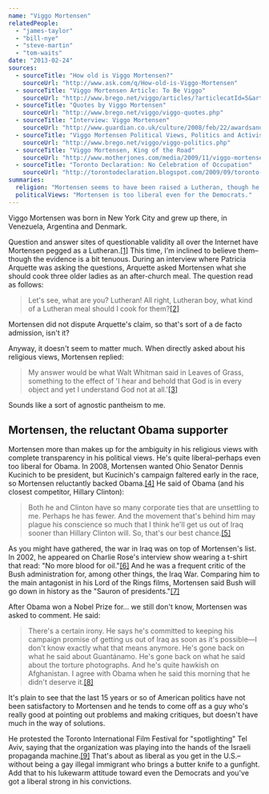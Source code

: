 ```yaml
---
name: "Viggo Mortensen"
relatedPeople:
  - "james-taylor"
  - "bill-nye"
  - "steve-martin"
  - "tom-waits"
date: "2013-02-24"
sources:
  - sourceTitle: "How old is Viggo Mortensen?"
    sourceUrl: "http://www.ask.com/q/How-old-is-Viggo-Mortensen"
  - sourceTitle: "Viggo Mortensen Article: To Be Viggo"
    sourceUrl: "http://www.brego.net/viggo/articles/?articlecatId=5&articleId=14"
  - sourceTitle: "Quotes by Viggo Mortensen"
    sourceUrl: "http://www.brego.net/viggo/viggo-quotes.php"
  - sourceTitle: "Interview: Viggo Mortensen"
    sourceUrl: "http://www.guardian.co.uk/culture/2008/feb/22/awardsandprizes"
  - sourceTitle: "Viggo Mortensen Political Views, Politics and Activism"
    sourceUrl: "http://www.brego.net/viggo/viggo-politics.php"
  - sourceTitle: "Viggo Mortensen, King of the Road"
    sourceUrl: "http://www.motherjones.com/media/2009/11/viggo-mortensen-king-road-aragorn"
  - sourceTitle: "Toronto Declaration: No Celebration of Occupation"
    sourceUrl: "http://torontodeclaration.blogspot.com/2009/09/toronto-declaration-no-celebration-of.html"
summaries:
  religion: "Mortensen seems to have been raised a Lutheran, though he sounds like an agnostic pantheist as an adult."
  politicalViews: "Mortensen is too liberal even for the Democrats."
---
```


Viggo Mortensen was born in New York City and grew up there, in Venezuela, Argentina and Denmark.

Question and answer sites of questionable validity all over the Internet have Mortensen pegged as a Lutheran.<a class="source-citation" href="#http%3A%2F%2Fwww.ask.com%2Fq%2FHow-old-is-Viggo-Mortensen" title="How old is Viggo Mortensen?">[1]</a> This time, I'm inclined to believe them–though the evidence is a bit tenuous. During an interview where Patricia Arquette was asking the questions, Arquette asked Mortensen what she should cook three older ladies as an after-church meal. The question read as follows:

>Let's see, what are you? Lutheran! All right, Lutheran boy, what kind of a Lutheran meal should I cook for them?<a class="source-citation" href="#http%3A%2F%2Fwww.brego.net%2Fviggo%2Farticles%2F%3FarticlecatId%3D5%26articleId%3D14" title="Viggo Mortensen Article: To Be Viggo">[2]</a>

Mortensen did not dispute Arquette's claim, so that's sort of a de facto admission, isn't it?

Anyway, it doesn't seem to matter much. When directly asked about his religious views, Mortensen replied:

>My answer would be what Walt Whitman said in Leaves of Grass, something to the effect of 'I hear and behold that God is in every object and yet I understand God not at all.'<a class="source-citation" href="#http%3A%2F%2Fwww.brego.net%2Fviggo%2Fviggo-quotes.php" title="Quotes by Viggo Mortensen">[3]</a>

Sounds like a sort of agnostic pantheism to me.


## Mortensen, the reluctant Obama supporter

Mortensen more than makes up for the ambiguity in his religious views with complete transparency in his political views. He's quite liberal–perhaps even too liberal for Obama. In 2008, Mortensen wanted Ohio Senator Dennis Kucinich to be president, but Kucinich's campaign faltered early in the race, so Mortensen reluctantly backed Obama.<a class="source-citation" href="#http%3A%2F%2Fwww.guardian.co.uk%2Fculture%2F2008%2Ffeb%2F22%2Fawardsandprizes" title="Interview: Viggo Mortensen">[4]</a> He said of Obama (and his closest competitor, Hillary Clinton):

>Both he and Clinton have so many corporate ties that are unsettling to me. Perhaps he has fewer. And the movement that's behind him may plague his conscience so much that I think he'll get us out of Iraq sooner than Hillary Clinton will. So, that's our best chance.<a class="source-citation" href="#http%3A%2F%2Fwww.guardian.co.uk%2Fculture%2F2008%2Ffeb%2F22%2Fawardsandprizes" title="Interview: Viggo Mortensen">[5]</a>

As you might have gathered, the war in Iraq was on top of Mortensen's list. In 2002, he appeared on Charlie Rose's interview show wearing a t-shirt that read: "No more blood for oil."<a class="source-citation" href="#http%3A%2F%2Fwww.brego.net%2Fviggo%2Fviggo-politics.php" title="Viggo Mortensen Political Views, Politics and Activism">[6]</a> And he was a frequent critic of the Bush administration for, among other things, the Iraq War. Comparing him to the main antagonist in his Lord of the Rings films, Mortensen said Bush will go down in history as the "Sauron of presidents."<a class="source-citation" href="#http%3A%2F%2Fwww.brego.net%2Fviggo%2Fviggo-politics.php" title="Viggo Mortensen Political Views, Politics and Activism">[7]</a>

After Obama won a Nobel Prize for… we still don't know, Mortensen was asked to comment. He said:

>There's a certain irony. He says he's committed to keeping his campaign promise of getting us out of Iraq as soon as it's possible—I don't know exactly what that means anymore. He's gone back on what he said about Guantánamo. He's gone back on what he said about the torture photographs. And he's quite hawkish on Afghanistan. I agree with Obama when he said this morning that he didn't deserve it.<a class="source-citation" href="#http%3A%2F%2Fwww.motherjones.com%2Fmedia%2F2009%2F11%2Fviggo-mortensen-king-road-aragorn" title="Viggo Mortensen, King of the Road">[8]</a>

It's plain to see that the last 15 years or so of American politics have not been satisfactory to Mortensen and he tends to come off as a guy who's really good at pointing out problems and making critiques, but doesn't have much in the way of solutions.

He protested the Toronto International Film Festival for "spotlighting" Tel Aviv, saying that the organization was playing into the hands of the Israeli propaganda machine.<a class="source-citation" href="#http%3A%2F%2Ftorontodeclaration.blogspot.com%2F2009%2F09%2Ftoronto-declaration-no-celebration-of.html" title="Toronto Declaration: No Celebration of Occupation">[9]</a> That's about as liberal as you get in the U.S.–without being a gay illegal immigrant who brings a butter knife to a gunfight. Add that to his lukewarm attitude toward even the Democrats and you've got a liberal strong in his convictions.